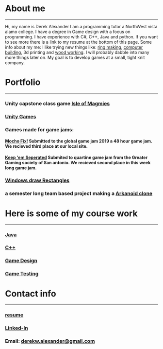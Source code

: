 # About me
---
Hi, my name is Derek Alexander I am a programming tutor a NorthWest vista alamo college. I have a degree in Game design with a focus on programming. I have experience with C#, C++, Java and python. If you want to see more there is a link to my resume at the bottom of this page. 
Some info about my me: I like trying new things like: [ring making](https://github.com/DerekAlexander/DerekAlexander.github.io/blob/master/RingMaking.md), [computer building](https://github.com/DerekAlexander/DerekAlexander.github.io/blob/master/computerBuilding.md), 3d printing and [wood working](https://github.com/DerekAlexander/DerekAlexander.github.io/blob/master/woodWorking.md). I will probably dabble into many more things later on. My goal is to develop games at a small, tight knit company.

# Portfolio
---
### Unity capstone class game [Isle of Magmies](https://github.com/DerekAlexander/Unity-Games/blob/master/GameSim2019/gamesim.md)
### [Unity Games](https://github.com/DerekAlexander/Unity-Games)

### Games made for game jams:

#### [Mocho Fix!](https://globalgamejam.org/2020/games/mocho-fix-9) Submitted to the global game jam 2019 a 48 hour game jam. We recieved third place at our local site. 

#### [Keep 'em Seperated](https://dereka.itch.io/keep-em-separated) Submited to quartine game jam from the Greater Gaming society of San antonio. We recieved second place in this week long game jam.

### [Windows draw Rectangles](https://github.com/DerekAlexander/C-PlusPlus/tree/master/Rectangles)
  
###  a semester long team based project making a [Arkanoid clone](https://github.com/DerekAlexander/C-PlusPlus/blob/master/BreakOut.cpp)

  
# Here is some of my course work
---

### [Java](https://github.com/DerekAlexander/Java)
  
### [C++](https://github.com/DerekAlexander/C-PlusPlus)
  
### [Game Design](https://github.com/DerekAlexander/Game-design-classes)
  
### [Game Testing](https://github.com/DerekAlexander/GameTesting-2338)
  
# Contact info
---
### [resume](DAlexanderResume.pdf)
### [Linked-In](https://www.linkedin.com/in/derek-alexander-475856181/)
### Email: derekw.alexander@gmail.com
